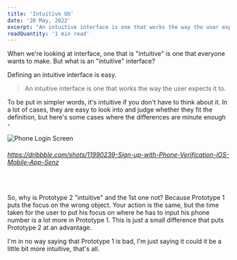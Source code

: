 ```yaml
---
title: 'Intuitive UX'
date: '20 May, 2022'
excerpt: "An intuitive interface is one that works the way the user expects it to. Do we really have any good examples?"
readQuantity: '1 min read'
---
```



When we're looking at interface, one that is "intuitive" is one that everyone wants to make. But what is an "intuitive" interface?

Defining an intuitive interface is easy.
> An intuitive interface is one that works the way the user expects it to.

To be put in simpler words, it's intuitive if you don't have to think about it.
In a lot of cases, they are easy to look into and judge whether they fit the definition, but here's some cases where the differences are minute enough - 

![Phone Login Screen](/images/p1.png)
###### https://dribbble.com/shots/11990239-Sign-up-with-Phone-Verification-iOS-Mobile-App-Senz
<br />

So, why is Prototype 2 "intuitive" and the 1st one not? Because Prototype 1 puts the focus on the wrong object. Your action is the same, but the time taken for the user to put his focus on where he has to input his phone number is a lot more in Prototype 1. This is just a small difference that puts Prototype 2 at an advantage.

I'm in no way saying that Prototype 1 is bad, I'm just saying it could it be a little bit more intuitive, that's all.